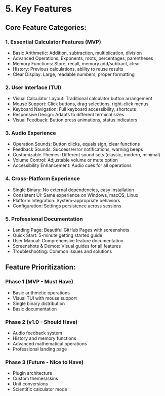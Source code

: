 # 5. Key Features

## Core Feature Categories:

### 1. Essential Calculator Features (MVP)
- Basic Arithmetic: Addition, subtraction, multiplication, division
- Advanced Operations: Exponents, roots, percentages, parentheses
- Memory Functions: Store, recall, memory add/subtract, clear
- History: Previous calculations, ability to reuse results
- Clear Display: Large, readable numbers, proper formatting

### 2. User Interface (TUI)
- Visual Calculator Layout: Traditional calculator button arrangement
- Mouse Support: Click buttons, drag selections, right-click menus
- Keyboard Navigation: Full keyboard accessibility, shortcuts
- Responsive Design: Adapts to different terminal sizes
- Visual Feedback: Button press animations, status indicators

### 3. Audio Experience
- Operation Sounds: Button clicks, equals sign, clear functions
- Feedback Sounds: Success/error notifications, warning beeps
- Customizable Themes: Different sound sets (classic, modern, minimal)
- Volume Control: Adjustable volume or mute option
- Accessibility Enhancement: Audio cues for all operations

### 4. Cross-Platform Experience
- Single Binary: No external dependencies, easy installation
- Consistent UI: Same experience on Windows, macOS, Linux
- Platform Integration: System-appropriate behaviors
- Configuration: Settings persistence across sessions

### 5. Professional Documentation
- Landing Page: Beautiful GitHub Pages with screenshots
- Quick Start: 5-minute getting started guide
- User Manual: Comprehensive feature documentation
- Screenshots & Demos: Visual guides for all features
- Troubleshooting: Common issues and solutions

## Feature Prioritization:

### Phase 1 (MVP - Must Have)
- Basic arithmetic operations
- Visual TUI with mouse support
- Single binary distribution
- Basic documentation

### Phase 2 (v1.0 - Should Have)
- Audio feedback system
- History and memory functions
- Advanced mathematical operations
- Professional landing page

### Phase 3 (Future - Nice to Have)
- Plugin architecture
- Custom themes/skins
- Unit conversions
- Scientific calculator mode
